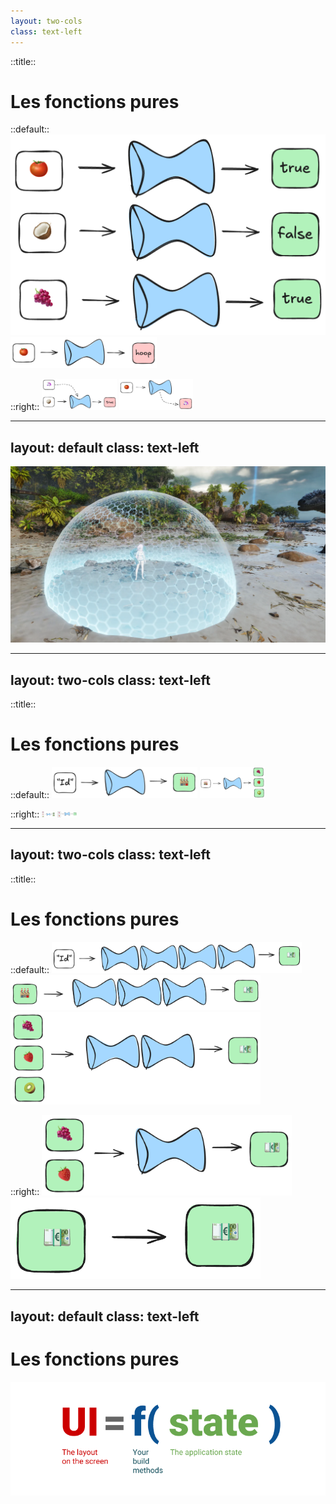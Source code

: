 ```yaml
---
layout: two-cols
class: text-left
---
```


::title::

# Les fonctions pures

::default::
<img src="/assets/pure1.png" v-click/>
<img src="/assets/pure-fct2.png" v-click height="50"/>

::right::
<img src="/assets/pure-fct3.png" v-click height="50"/>
<img src="/assets/pure-fct4.png" v-click height="50"/>



---
layout: default
class: text-left
---

<img src="/assets/champ-force.webp" />


---
layout: two-cols
class: text-left
---

::title::
# Les fonctions pures

::default::
<img src="/assets/pure-fct10.png" v-click height="50"/>
<img src="/assets/pure-fct11.png" v-click height="50"/>

::right::
<img src="/assets/pure-fct12.png" v-click height="10"/>
<img src="/assets/pure-fct13.png" v-click height="10"/>


---
layout: two-cols
class: text-left
---

::title::
# Les fonctions pures

::default::
<img src="/assets/pure-fct20.png" v-click width="400"/>
<br/>
<img src="/assets/pure-fct21.png" v-click width="400"/>
<br/>
<img src="/assets/pure-fct22.png" v-click width="400"/>

::right::
<img src="/assets/pure-fct23.png" v-click width="400"/>
<br/>
<img src="/assets/pure-fct24.png" v-click width="400"/>


---
layout: default
class: text-left
---

# Les fonctions pures

<div v-click>
<img src="/assets/uifstate.png" />
</div>







